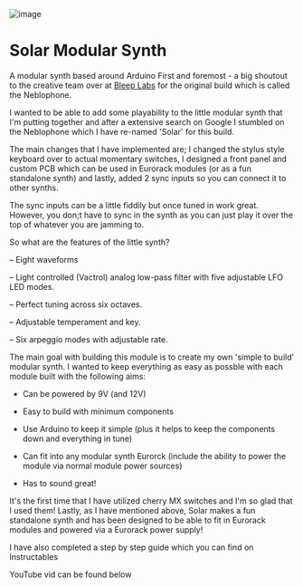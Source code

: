 ![image](https://github.com/user-attachments/assets/dc6058bd-3155-496d-bfef-80204dc4010d)


# Solar Modular Synth
 A modular synth based around Arduino
First and foremost - a big shoutout to the creative team over at [Bleep Labs](https://bleeplabs.com/) for the original build which is called the Neblophone.

I wanted to be able to add some playability to the little modular synth that I'm putting together and after a extensive search on Google I stumbled on the Neblophone which I have re-named 'Solar' for this build.

The main changes that I have implemented are; I changed the stylus style keyboard over to actual momentary switches, I designed a front panel and custom PCB which can be used in Eurorack modules (or as a fun standalone synth) and lastly, added 2 sync inputs so you can connect it to other synths.

The sync inputs can be a little fiddily but once tuned in work great.  However, you don;t have to sync in the synth as you can just play it over the top of whatever you are jamming to.

So what are the features of the little synth?

– Eight waveforms

– Light controlled (Vactrol) analog low-pass filter with five adjustable LFO LED modes.

– Perfect tuning across six octaves.

– Adjustable temperament and key.

– Six arpeggio modes with adjustable rate.

The main goal with building this module is to create my own 'simple to build' modular synth. I wanted to keep everything as easy as possble with each module built with the following aims:

-   Can be powered by 9V (and 12V)

-   Easy to build with minimum components

-   Use Arduino to keep it simple (plus it helps to keep the components down and everything in tune)

-   Can fit into any modular synth Eurorck (include the ability to power the module via normal module power sources)

-   Has to sound great!

It's the first time that I have utilized cherry MX switches and I'm so glad that I used them! 
Lastly, as I have mentioned above, Solar makes a fun standalone synth and has been designed to be able to fit in Eurorack modules and powered via a Eurorack power supply!

I have also completed a step by step guide which you can find on Instructables

YouTube vid can be found below
